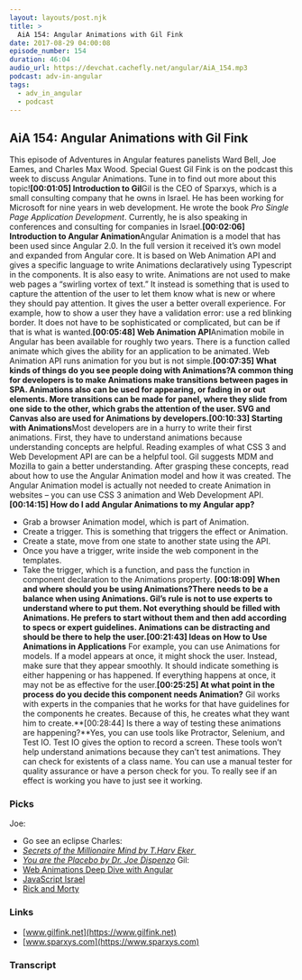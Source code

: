 ```yaml
---
layout: layouts/post.njk
title: >
  AiA 154: Angular Animations with Gil Fink
date: 2017-08-29 04:00:08
episode_number: 154
duration: 46:04
audio_url: https://devchat.cachefly.net/angular/AiA_154.mp3
podcast: adv-in-angular
tags:
  - adv_in_angular
  - podcast
---
```


## **AiA 154: Angular Animations with Gil Fink**

This episode of Adventures in Angular features panelists Ward Bell, Joe Eames, and Charles Max Wood. Special Guest Gil Fink is on the podcast this week to discuss Angular Animations. Tune in to find out more about this topic!**[00:01:05] Introduction to Gil**Gil is the CEO of Sparxys, which is a small consulting company that he owns in Israel. He has been working for Microsoft for nine years in web development. He wrote the book _Pro Single Page Application Development_. Currently, he is also speaking in conferences and consulting for companies in Israel.**[00:02:06] Introduction to Angular Animation**Angular Animation is a model that has been used since Angular 2.0. In the full version it received it’s own model and expanded from Angular core. It is based on Web Animation API and gives a specific language to write Animations declaratively using Typescript in the components. It is also easy to write. Animations are not used to make web pages a “swirling vortex of text.” It instead is something that is used to capture the attention of the user to let them know what is new or where they should pay attention. It gives the user a better overall experience. For example, how to show a user they have a validation error: use a red blinking border. It does not have to be sophisticated or complicated, but can be if that is what is wanted.**[00:05:48] Web Animation API**Animation mobile in Angular has been available for roughly two years. There is a function called animate which gives the ability for an application to be animated. Web Animation API runs animation for you but is not simple.**[00:07:35] What kinds of things do you see people doing with Animations?**A common thing for developers is to make Animations make transitions between pages in SPA. Animations also can be used for appearing, or fading in or out elements. More transitions can be made for panel, where they slide from one side to the other, which grabs the attention of the user. SVG and Canvas also are used for Animations by developers.**[00:10:33] Starting with Animations**Most developers are in a hurry to write their first animations. First, they have to understand animations because understanding concepts are helpful. Reading examples of what CSS 3 and Web Development API are can be a helpful tool. Gil suggests MDM and Mozilla to gain a better understanding. After grasping these concepts, read about how to use the Angular Animation model and how it was created. The Angular Animation model is actually not needed to create Animation in websites – you can use CSS 3 animation and Web Development API.**[00:14:15] How do I add Angular Animations to my Angular app?**

- Grab a browser Animation model, which is part of Animation.
- Create a trigger. This is something that triggers the effect or Animation.
- Create a state, move from one state to another state using the API.
- Once you have a trigger, write inside the web component in the templates.
- Take the trigger, which is a function, and pass the function in component declaration to the Animations property.
  **[00:18:09] When and where should you be using Animations?**There needs to be a balance when using Animations. Gil’s rule is not to use experts to understand where to put them. Not everything should be filled with Animations. He prefers to start without them and then add according to specs or expert guidelines. Animations can be distracting and should be there to help the user.**[00:21:43] Ideas on How to Use Animations in Applications** For example, you can use Animations for models. If a model appears at once, it might shock the user. Instead, make sure that they appear smoothly. It should indicate something is either happening or has happened. If everything happens at once, it may not be as effective for the user.**[00:25:25] At what point in the process do you decide this component needs Animation?** Gil works with experts in the companies that he works for that have guidelines for the components he creates. Because of this, he creates what they want him to create.**[00:28:44] Is there a way of testing these animations are happening?**Yes, you can use tools like Protractor, Selenium, and Test IO. Test IO gives the option to record a screen. These tools won’t help understand animations because they can’t test animations. They can check for existents of a class name. You can use a manual tester for quality assurance or have a person check for you. To really see if an effect is working you have to just see it working.

### **Picks &nbsp; &nbsp; &nbsp; &nbsp; &nbsp; &nbsp;&nbsp;**

Joe:

- Go see an eclipse
  Charles:
- [_Secrets of the Millionaire Mind by T.Harv Eker&nbsp;_](https://www.amazon.com/dp/0060763280/?tag=chamaxwoo-20)
- [_You are the Placebo by Dr. Joe Dispenzo_](https://www.amazon.com/dp/1401944582/?tag=chamaxwoo-20)
  Gil:
- [Web Animations Deep Dive with Angular](https://blog.thoughtram.io/angular/2017/07/26/a-web-animations-deep-dive-with-angular.html)
- [JavaScript Israel](https://www.meetup.com/JavaScript-Israel/)
- [Rick and Morty](https://www.hulu.com/rick-and-morty)

### **Links**

- [www.gilfink.net](https://www.gilfink.net)
- [www.sparxys.com](https://www.sparxys.com)

### Transcript
